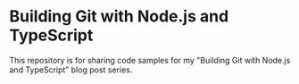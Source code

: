 # Building Git with Node.js and TypeScript

This repository is for sharing code samples for my "Building Git with Node.js and TypeScript" blog post series.